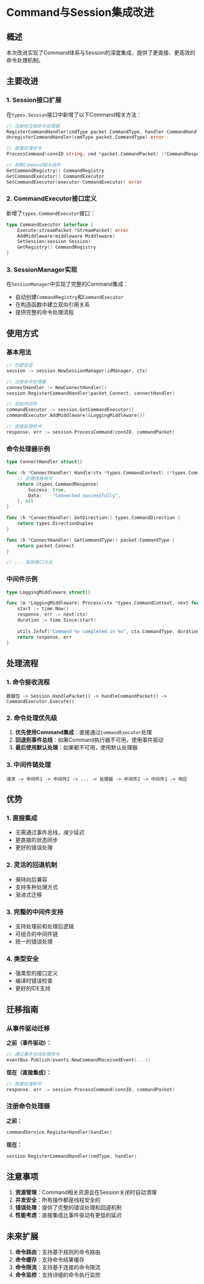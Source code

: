 # Command与Session集成改进

## 概述

本次改进实现了Command体系与Session的深度集成，提供了更直接、更高效的命令处理机制。

## 主要改进

### 1. Session接口扩展

在`types.Session`接口中新增了以下Command相关方法：

```go
// 注册和注销命令处理器
RegisterCommandHandler(cmdType packet.CommandType, handler CommandHandler) error
UnregisterCommandHandler(cmdType packet.CommandType) error

// 直接处理命令
ProcessCommand(connID string, cmd *packet.CommandPacket) (*CommandResponse, error)

// 获取Command相关组件
GetCommandRegistry() CommandRegistry
GetCommandExecutor() CommandExecutor
SetCommandExecutor(executor CommandExecutor) error
```

### 2. CommandExecutor接口定义

新增了`types.CommandExecutor`接口：

```go
type CommandExecutor interface {
    Execute(streamPacket *StreamPacket) error
    AddMiddleware(middleware Middleware)
    SetSession(session Session)
    GetRegistry() CommandRegistry
}
```

### 3. SessionManager实现

在`SessionManager`中实现了完整的Command集成：

- 自动创建`CommandRegistry`和`CommandExecutor`
- 在构造函数中建立双向引用关系
- 提供完整的命令处理流程

## 使用方式

### 基本用法

```go
// 创建会话
session := session.NewSessionManager(idManager, ctx)

// 注册命令处理器
connectHandler := NewConnectHandler()
session.RegisterCommandHandler(packet.Connect, connectHandler)

// 添加中间件
commandExecutor := session.GetCommandExecutor()
commandExecutor.AddMiddleware(&LoggingMiddleware{})

// 直接处理命令
response, err := session.ProcessCommand(connID, commandPacket)
```

### 命令处理器示例

```go
type ConnectHandler struct{}

func (h *ConnectHandler) Handle(ctx *types.CommandContext) (*types.CommandResponse, error) {
    // 处理连接命令
    return &types.CommandResponse{
        Success: true,
        Data:    "Connected successfully",
    }, nil
}

func (h *ConnectHandler) GetDirection() types.CommandDirection {
    return types.DirectionDuplex
}

func (h *ConnectHandler) GetCommandType() packet.CommandType {
    return packet.Connect
}

// ... 其他接口方法
```

### 中间件示例

```go
type LoggingMiddleware struct{}

func (m *LoggingMiddleware) Process(ctx *types.CommandContext, next func(*types.CommandContext) (*types.CommandResponse, error)) (*types.CommandResponse, error) {
    start := time.Now()
    response, err := next(ctx)
    duration := time.Since(start)
    
    utils.Infof("Command %v completed in %v", ctx.CommandType, duration)
    return response, err
}
```

## 处理流程

### 1. 命令接收流程

```
数据包 -> Session.HandlePacket() -> handleCommandPacket() -> CommandExecutor.Execute()
```

### 2. 命令处理优先级

1. **优先使用Command集成**：直接通过`CommandExecutor`处理
2. **回退到事件总线**：如果Command执行器不可用，使用事件驱动
3. **最后使用默认处理**：如果都不可用，使用默认处理器

### 3. 中间件链处理

```
请求 -> 中间件1 -> 中间件2 -> ... -> 处理器 -> 中间件2 -> 中间件1 -> 响应
```

## 优势

### 1. 直接集成
- 无需通过事件总线，减少延迟
- 更直接的状态同步
- 更好的错误处理

### 2. 灵活的回退机制
- 保持向后兼容
- 支持多种处理方式
- 渐进式迁移

### 3. 完整的中间件支持
- 支持处理前和处理后逻辑
- 可组合的中间件链
- 统一的错误处理

### 4. 类型安全
- 强类型的接口定义
- 编译时错误检查
- 更好的IDE支持

## 迁移指南

### 从事件驱动迁移

**之前（事件驱动）：**
```go
// 通过事件总线处理命令
eventBus.Publish(events.NewCommandReceivedEvent(...))
```

**现在（直接集成）：**
```go
// 直接处理命令
response, err := session.ProcessCommand(connID, commandPacket)
```

### 注册命令处理器

**之前：**
```go
commandService.RegisterHandler(handler)
```

**现在：**
```go
session.RegisterCommandHandler(cmdType, handler)
```

## 注意事项

1. **资源管理**：Command相关资源会在Session关闭时自动清理
2. **并发安全**：所有操作都是线程安全的
3. **错误处理**：提供了完整的错误处理和回退机制
4. **性能考虑**：直接集成比事件驱动有更低的延迟

## 未来扩展

1. **命令路由**：支持基于规则的命令路由
2. **命令缓存**：支持命令结果缓存
3. **命令限流**：支持基于连接的命令限流
4. **命令监控**：支持详细的命令执行监控 
